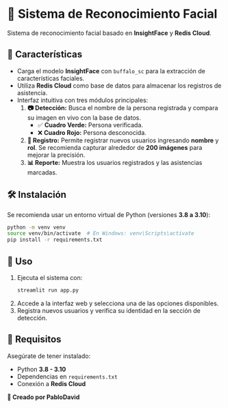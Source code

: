 # 📸 Sistema de Reconocimiento Facial

Sistema de reconocimiento facial basado en **InsightFace** y **Redis Cloud**. 

## 🚀 Características
- Carga el modelo **InsightFace** con `buffalo_sc` para la extracción de características faciales.
- Utiliza **Redis Cloud** como base de datos para almacenar los registros de asistencia.
- Interfaz intuitiva con tres módulos principales:
  1. **📷 Detección:** Busca el nombre de la persona registrada y compara su imagen en vivo con la base de datos.
     - ✅ **Cuadro Verde:** Persona verificada.
     - ❌ **Cuadro Rojo:** Persona desconocida.
  2. **📝 Registro:** Permite registrar nuevos usuarios ingresando **nombre** y **rol**. Se recomienda capturar alrededor de **200 imágenes** para mejorar la precisión.
  3. **📊 Reporte:** Muestra los usuarios registrados y las asistencias marcadas.

## 🛠 Instalación

Se recomienda usar un entorno virtual de Python (versiones **3.8 a 3.10**):

```bash
python -m venv venv
source venv/bin/activate  # En Windows: venv\Scripts\activate
pip install -r requirements.txt
```

## 🎯 Uso

1. Ejecuta el sistema con:
   ```bash
   streamlit run app.py
   ```
2. Accede a la interfaz web y selecciona una de las opciones disponibles.
3. Registra nuevos usuarios y verifica su identidad en la sección de detección.

## 📌 Requisitos
Asegúrate de tener instalado:
- Python **3.8 - 3.10**
- Dependencias en `requirements.txt`
- Conexión a **Redis Cloud**


**🔗 Creado por PabloDavid**

